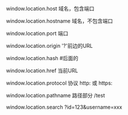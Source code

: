 window.location.host  域名，包含端口

window.location.hostname 域名，不包含端口

window.location.port   端口

window.location.origin '?'前边的URL

window.location.hash  #后面的

window.location.href    当前URL

window.location.protocol   协议 http: 或 https:

window.location.pathname   路径部分  /test

window.location.search   ?id=123&username=xxx

